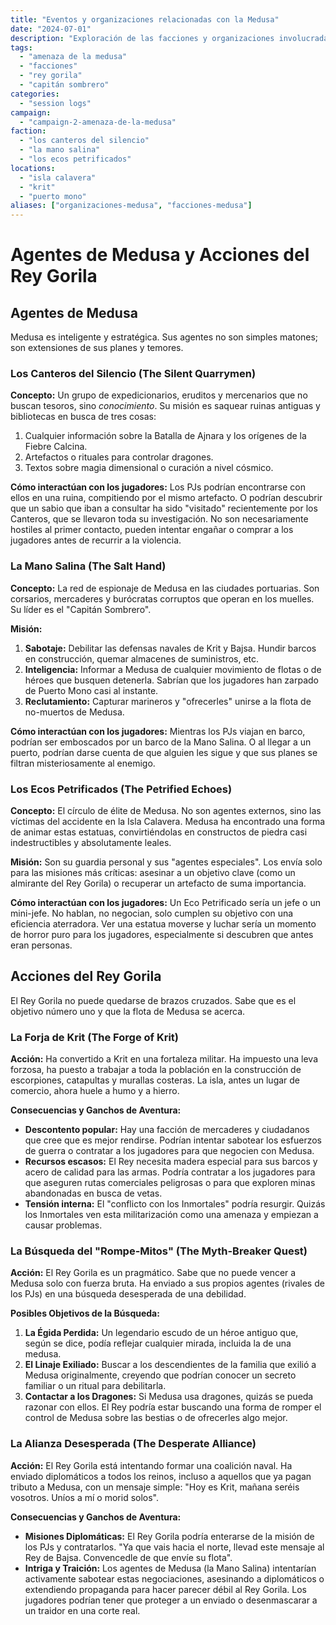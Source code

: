 ```yaml
---
title: "Eventos y organizaciones relacionadas con la Medusa"
date: "2024-07-01"
description: "Exploración de las facciones y organizaciones involucradas en la crisis de la Medusa."
tags:
  - "amenaza de la medusa"
  - "facciones"
  - "rey gorila"
  - "capitán sombrero"
categories:
  - "session logs"
campaign:
  - "campaign-2-amenaza-de-la-medusa"
faction:
  - "los canteros del silencio"
  - "la mano salina"
  - "los ecos petrificados"
locations:
  - "isla calavera"
  - "krit"
  - "puerto mono"
aliases: ["organizaciones-medusa", "facciones-medusa"]
---
```


# Agentes de Medusa y Acciones del Rey Gorila

## Agentes de Medusa

Medusa es inteligente y estratégica. Sus agentes no son simples matones; son extensiones de sus planes y temores.

### Los Canteros del Silencio (The Silent Quarrymen)

**Concepto:** Un grupo de expedicionarios, eruditos y mercenarios que no buscan tesoros, sino *conocimiento*. Su misión es saquear ruinas antiguas y bibliotecas en busca de tres cosas:
1. Cualquier información sobre la Batalla de Ajnara y los orígenes de la Fiebre Calcina.
2. Artefactos o rituales para controlar dragones.
3. Textos sobre magia dimensional o curación a nivel cósmico.

**Cómo interactúan con los jugadores:** Los PJs podrían encontrarse con ellos en una ruina, compitiendo por el mismo artefacto. O podrían descubrir que un sabio que iban a consultar ha sido "visitado" recientemente por los Canteros, que se llevaron toda su investigación. No son necesariamente hostiles al primer contacto, pueden intentar engañar o comprar a los jugadores antes de recurrir a la violencia.

### La Mano Salina (The Salt Hand)

**Concepto:** La red de espionaje de Medusa en las ciudades portuarias. Son corsarios, mercaderes y burócratas corruptos que operan en los muelles. Su líder es el "Capitán Sombrero".

**Misión:**
1. **Sabotaje:** Debilitar las defensas navales de Krit y Bajsa. Hundir barcos en construcción, quemar almacenes de suministros, etc.
2. **Inteligencia:** Informar a Medusa de cualquier movimiento de flotas o de héroes que busquen detenerla. Sabrían que los jugadores han zarpado de Puerto Mono casi al instante.
3. **Reclutamiento:** Capturar marineros y "ofrecerles" unirse a la flota de no-muertos de Medusa.

**Cómo interactúan con los jugadores:** Mientras los PJs viajan en barco, podrían ser emboscados por un barco de la Mano Salina. O al llegar a un puerto, podrían darse cuenta de que alguien les sigue y que sus planes se filtran misteriosamente al enemigo.

### Los Ecos Petrificados (The Petrified Echoes)

**Concepto:** El círculo de élite de Medusa. No son agentes externos, sino las víctimas del accidente en la Isla Calavera. Medusa ha encontrado una forma de animar estas estatuas, convirtiéndolas en constructos de piedra casi indestructibles y absolutamente leales.

**Misión:** Son su guardia personal y sus "agentes especiales". Los envía solo para las misiones más críticas: asesinar a un objetivo clave (como un almirante del Rey Gorila) o recuperar un artefacto de suma importancia.

**Cómo interactúan con los jugadores:** Un Eco Petrificado sería un jefe o un mini-jefe. No hablan, no negocian, solo cumplen su objetivo con una eficiencia aterradora. Ver una estatua moverse y luchar sería un momento de horror puro para los jugadores, especialmente si descubren que antes eran personas.

## Acciones del Rey Gorila

El Rey Gorila no puede quedarse de brazos cruzados. Sabe que es el objetivo número uno y que la flota de Medusa se acerca.

### La Forja de Krit (The Forge of Krit)

**Acción:** Ha convertido a Krit en una fortaleza militar. Ha impuesto una leva forzosa, ha puesto a trabajar a toda la población en la construcción de escorpiones, catapultas y murallas costeras. La isla, antes un lugar de comercio, ahora huele a humo y a hierro.

**Consecuencias y Ganchos de Aventura:**
* **Descontento popular:** Hay una facción de mercaderes y ciudadanos que cree que es mejor rendirse. Podrían intentar sabotear los esfuerzos de guerra o contratar a los jugadores para que negocien con Medusa.
* **Recursos escasos:** El Rey necesita madera especial para sus barcos y acero de calidad para las armas. Podría contratar a los jugadores para que aseguren rutas comerciales peligrosas o para que exploren minas abandonadas en busca de vetas.
* **Tensión interna:** El "conflicto con los Inmortales" podría resurgir. Quizás los Inmortales ven esta militarización como una amenaza y empiezan a causar problemas.

### La Búsqueda del "Rompe-Mitos" (The Myth-Breaker Quest)

**Acción:** El Rey Gorila es un pragmático. Sabe que no puede vencer a Medusa solo con fuerza bruta. Ha enviado a sus propios agentes (rivales de los PJs) en una búsqueda desesperada de una debilidad.

**Posibles Objetivos de la Búsqueda:**
1. **La Égida Perdida:** Un legendario escudo de un héroe antiguo que, según se dice, podía reflejar cualquier mirada, incluida la de una medusa.
2. **El Linaje Exiliado:** Buscar a los descendientes de la familia que exilió a Medusa originalmente, creyendo que podrían conocer un secreto familiar o un ritual para debilitarla.
3. **Contactar a los Dragones:** Si Medusa usa dragones, quizás se pueda razonar con ellos. El Rey podría estar buscando una forma de romper el control de Medusa sobre las bestias o de ofrecerles algo mejor.

### La Alianza Desesperada (The Desperate Alliance)

**Acción:** El Rey Gorila está intentando formar una coalición naval. Ha enviado diplomáticos a todos los reinos, incluso a aquellos que ya pagan tributo a Medusa, con un mensaje simple: "Hoy es Krit, mañana seréis vosotros. Uníos a mí o morid solos".

**Consecuencias y Ganchos de Aventura:**
* **Misiones Diplomáticas:** El Rey Gorila podría enterarse de la misión de los PJs y contratarlos. "Ya que vais hacia el norte, llevad este mensaje al Rey de Bajsa. Convencedle de que envíe su flota".
* **Intriga y Traición:** Los agentes de Medusa (la Mano Salina) intentarían activamente sabotear estas negociaciones, asesinando a diplomáticos o extendiendo propaganda para hacer parecer débil al Rey Gorila. Los jugadores podrían tener que proteger a un enviado o desenmascarar a un traidor en una corte real.